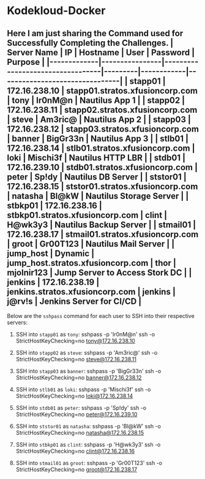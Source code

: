 # Kodekloud-Docker
Here I am just sharing the Command used for Successfully Completing the Challenges.
| Server Name | IP             | Hostname                          | User    | Password   | Purpose                        |
|-------------|----------------|----------------------------------|---------|------------|--------------------------------|
| stapp01     | 172.16.238.10  | stapp01.stratos.xfusioncorp.com   | tony    | Ir0nM@n    | Nautilus App 1                |
| stapp02     | 172.16.238.11  | stapp02.stratos.xfusioncorp.com   | steve   | Am3ric@    | Nautilus App 2                |
| stapp03     | 172.16.238.12  | stapp03.stratos.xfusioncorp.com   | banner  | BigGr33n   | Nautilus App 3                |
| stlb01      | 172.16.238.14  | stlb01.stratos.xfusioncorp.com    | loki    | Mischi3f   | Nautilus HTTP LBR             |
| stdb01      | 172.16.239.10  | stdb01.stratos.xfusioncorp.com    | peter   | Sp!dy      | Nautilus DB Server            |
| ststor01    | 172.16.238.15  | ststor01.stratos.xfusioncorp.com  | natasha | Bl@kW      | Nautilus Storage Server       |
| stbkp01     | 172.16.238.16  | stbkp01.stratos.xfusioncorp.com   | clint   | H@wk3y3    | Nautilus Backup Server        |
| stmail01    | 172.16.238.17  | stmail01.stratos.xfusioncorp.com  | groot   | Gr00T123   | Nautilus Mail Server          |
| jump_host   | Dynamic        | jump_host.stratos.xfusioncorp.com | thor    | mjolnir123 | Jump Server to Access Stork DC |
| jenkins     | 172.16.238.19  | jenkins.stratos.xfusioncorp.com   | jenkins | j@rv!s     | Jenkins Server for CI/CD      |
---------------------------------------------------------------------------------------------------------------------------
Below are the `sshpass` command for each user to SSH into their respective servers:

1. SSH into `stapp01` as `tony`:
sshpass -p 'Ir0nM@n' ssh -o StrictHostKeyChecking=no tony@172.16.238.10

2. SSH into `stapp02` as `steve`:
sshpass -p 'Am3ric@' ssh -o StrictHostKeyChecking=no steve@172.16.238.11

3. SSH into `stapp03` as `banner`:
sshpass -p 'BigGr33n' ssh -o StrictHostKeyChecking=no banner@172.16.238.12

4. SSH into `stlb01` as `loki`:
sshpass -p 'Mischi3f' ssh -o StrictHostKeyChecking=no loki@172.16.238.14

5. SSH into `stdb01` as `peter`:
sshpass -p 'Sp!dy' ssh -o StrictHostKeyChecking=no peter@172.16.239.10

6. SSH into `ststor01` as `natasha`:
sshpass -p 'Bl@kW' ssh -o StrictHostKeyChecking=no natasha@172.16.238.15

7. SSH into `stbkp01` as `clint`:
sshpass -p 'H@wk3y3' ssh -o StrictHostKeyChecking=no clint@172.16.238.16

8. SSH into `stmail01` as `groot`:
sshpass -p 'Gr00T123' ssh -o StrictHostKeyChecking=no groot@172.16.238.17
